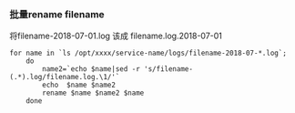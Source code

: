 ### 批量rename filename
将filename-2018-07-01.log 该成 filename.log.2018-07-01
```
for name in `ls /opt/xxxx/service-name/logs/filename-2018-07-*.log`;
    do
        name2=`echo $name|sed -r 's/filename-(.*).log/filename.log.\1/'`
        echo  $name $name2
        rename $name $name2 $name
    done
```